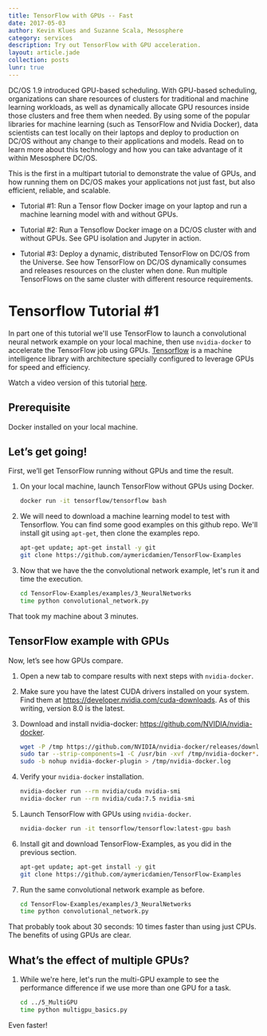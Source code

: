 ```yaml
---
title: TensorFlow with GPUs -- Fast
date: 2017-05-03
author: Kevin Klues and Suzanne Scala, Mesosphere
category: services
description: Try out TensorFlow with GPU acceleration.
layout: article.jade
collection: posts
lunr: true
---
```


DC/OS 1.9 introduced GPU-based scheduling. With GPU-based scheduling, organizations can share resources of clusters for traditional and machine learning workloads, as well as dynamically allocate GPU resources inside those clusters and free them when needed. By using some of the popular libraries for machine learning (such as TensorFlow and Nvidia Docker), data scientists can test locally on their laptops and deploy to production on DC/OS without any change to their applications and models. Read on to learn more about this technology and how you can take advantage of it within Mesosphere DC/OS.

This is the first in a multipart tutorial to demonstrate the value of GPUs, and how running them on DC/OS makes your applications not just fast, but also efficient, reliable, and scalable.

- Tutorial #1: Run a Tensor flow Docker image on your laptop and run a machine learning model with and without GPUs.

- Tutorial #2: Run a Tensoflow Docker image on a DC/OS cluster with and without GPUs. See GPU isolation and Jupyter in action.

- Tutorial #3: Deploy a dynamic, distributed TensorFlow on DC/OS from the Universe. See how TensorFlow on DC/OS dynamically consumes and releases resources on the cluster when done. Run multiple TensorFlows on the same cluster with different resource requirements.

# Tensorflow Tutorial #1

In part one of this tutorial we'll use TensorFlow to launch a convolutional neural network example on your local machine, then use `nvidia-docker` to accelerate the TensorFlow job using GPUs. [Tensorflow](https://www.tensorflow.org) is a machine intelligence library with architecture specially configured to leverage GPUs for speed and efficiency.

Watch a video version of this tutorial [here](https://www.youtube.com/watch?v=hrXiqKGb7OQ&feature=youtu.be).

## Prerequisite
Docker installed on your local machine.

## Let’s get going!

First, we’ll get TensorFlow running without GPUs and time the result.

1. On your local machine, launch TensorFlow without GPUs using Docker.

	```bash
	docker run -it tensorflow/tensorflow bash
	```

1. We will need to download a machine learning model to test with Tensorflow. You can find some good examples on this github repo. We'll install git using `apt-get`, then clone the examples repo.

	```bash
	apt-get update; apt-get install -y git
	git clone https://github.com/aymericdamien/TensorFlow-Examples
	```

1. Now that we have the the convolutional network example, let's run it and time the execution.

	```bash
	cd TensorFlow-Examples/examples/3_NeuralNetworks
	time python convolutional_network.py
	```

That took my machine about 3 minutes.

## TensorFlow example with GPUs

Now, let’s see how GPUs compare.

1. Open a new tab to compare results with next steps with `nvidia-docker`.

1. Make sure you have the latest CUDA drivers installed on your system. Find them at https://developer.nvidia.com/cuda-downloads. As of this writing, version 8.0 is the latest.

1. Download and install nvidia-docker: https://github.com/NVIDIA/nvidia-docker.

	```bash
	wget -P /tmp https://github.com/NVIDIA/nvidia-docker/releases/download/v1.0.1/nvidia-docker_1.0.1_amd64.tar.xz
	sudo tar --strip-components=1 -C /usr/bin -xvf /tmp/nvidia-docker*.tar.xz && rm /tmp/nvidia-docker*.tar.xz
	sudo -b nohup nvidia-docker-plugin > /tmp/nvidia-docker.log
	```

1. Verify your `nvidia-docker` installation.

	```bash
	nvidia-docker run --rm nvidia/cuda nvidia-smi
	nvidia-docker run --rm nvidia/cuda:7.5 nvidia-smi
	```

1. Launch TensorFlow with GPUs using `nvidia-docker`.

	```bash
	nvidia-docker run -it tensorflow/tensorflow:latest-gpu bash
	```

1. Install git and download TensorFlow-Examples, as you did in the previous section.

	```bash
	apt-get update; apt-get install -y git
	git clone https://github.com/aymericdamien/TensorFlow-Examples
	```

1. Run the same convolutional network example as before.

	```bash
	cd TensorFlow-Examples/examples/3_NeuralNetworks
	time python convolutional_network.py
	```

That probably took about 30 seconds: 10 times faster than using just CPUs. The benefits of using GPUs are clear.

## What’s the effect of multiple GPUs?

1. While we're here, let's run the multi-GPU example to see the performance difference if we use more than one GPU for a task.

	```bash
	cd ../5_MultiGPU
	time python multigpu_basics.py
	```

Even faster!
